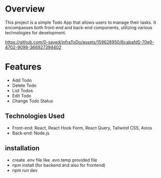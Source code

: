 # Overview

This project is a simple Todo App that allows users to manage their tasks. It encompasses both front-end and back-end components, utilizing various technologies for development.

https://github.com/0-sayed/infraToDo/assets/159628950/6cabafd5-70e9-4702-9098-366927394402

# Features
- Add Todo
- Delete Todo
- List Todos
- Edit Todo
- Change Todo Status

## Technologies Used
- Front-end: React, React Hook Form, React Query, Tailwind CSS, Axios
- Back-end: Node.js

## installation
- create .env file like .evn.temp provided file
- npm install (for backend and also for frontend)
- npm run dev
